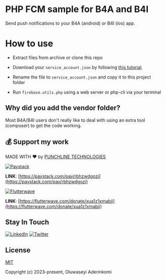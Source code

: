 # PHP FCM sample for B4A and B4I

Send push notifications to your B4A (android) or B4I (ios) app.
  

# How to use

- Extract files from archive or clone this repo

- Download your `service_account.json` by following [this tutorial](https://www.b4x.com/android/forum/threads/b4x-firebase-push-notifications-2023.148715).

- Rename the file to `service_account.json` and copy it to this project folder

- Run `firebase.utils.php` using a web server or php-cli via your terminal

  
## Why did you add the vendor folder?

Most B4A/B4I users don't really like to deal with using an extra tool (composer) to get the code working.
  

## 💰 Support my work

MADE WITH ❤ by [PUNCHLINE TECHNOLOGIES](http://punchlinetech.com/)
  

[![Paystack](https://camo.githubusercontent.com/734d199e316fd395a2d13d0fbaff753af201e3c01fbfd04972e294863d2117b2/68747470733a2f2f75706c6f61642e77696b696d656469612e6f72672f77696b6970656469612f636f6d6d6f6e732f7468756d622f302f30622f506179737461636b5f4c6f676f2e706e672f33323070782d506179737461636b5f4c6f676f2e706e67)](https://paystack.com/pay/rbhzwdgozj)


**LINK**: [https://paystack.com/pay/rbhzwdgozj](https://paystack.com/pay/rbhzwdgozj)

  
  
  

[![Flutterwave](https://camo.githubusercontent.com/72de2523fe3c1c7fe45d04761a2be5d1e02c2a042ab53db9186656ee79296988/68747470733a2f2f75706c6f61642e77696b696d656469612e6f72672f77696b6970656469612f636f6d6d6f6e732f7468756d622f392f39652f466c7574746572776176655f4c6f676f2e706e672f33323070782d466c7574746572776176655f4c6f676f2e706e67)](https://flutterwave.com/donate/xua1z1xmabji)


**LINK**: [https://flutterwave.com/donate/xua1z1xmabji](https://flutterwave.com/donate/xua1z1xmabji)

  

## Stay In Touch

[![LinkedIn](https://camo.githubusercontent.com/f17ba9730c27e5f1230325b94c8b68bbf3115d32650866f6e3d0ade68201beea/68747470733a2f2f696d672e736869656c64732e696f2f62616467652f4c696e6b6564496e2d2532333030373742352e7376673f6c6f676f3d6c696e6b6564696e266c6f676f436f6c6f723d7768697465)](https://www.linkedin.com/in/seyi-aderinkomi-923b75145/)  [![Twitter](https://camo.githubusercontent.com/2cbca4be42d81c6833fd417d74f5322e80861326d03d52289924138947be7b4e/68747470733a2f2f696d672e736869656c64732e696f2f62616467652f547769747465722d2532333144413146322e7376673f6c6f676f3d54776974746572266c6f676f436f6c6f723d7768697465)](https://twitter.com/iamfrostcodes)


## License

[MIT](https://opensource.org/licenses/MIT)

Copyright (c) 2023-present, Oluwaseyi Aderinkomi
